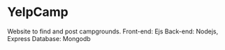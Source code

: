 # YelpCamp
Website to find and post campgrounds.
Front-end: Ejs
Back-end: Nodejs, Express
Database: Mongodb

